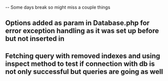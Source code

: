 -- Some days break so might miss a couple things
## Options added as param in Database.php for error exception handling as it was set up before but not inserted in
## Fetching query with removed indexes and using inspect method to test if connection with db is not only successful but queries are going as well
